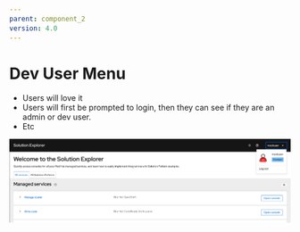 ```yaml
---
parent: component_2
version: 4.0
---
```


# Dev User Menu

- Users will love it
- Users will first be prompted to login, then they can see if they are an admin or dev user.
- Etc

![03](img/dev_user_menu.png)
